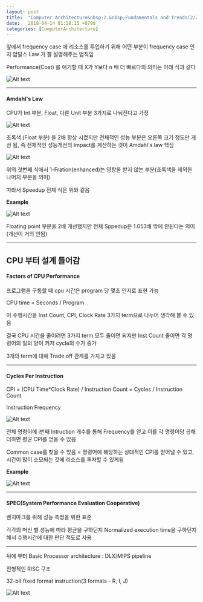 ```yaml
---
layout: post
title:  "Computer Architecture&nbsp;2.&nbsp;Fundamentals and Trends(2/2)"
date:   2018-04-14 01:28:15 +0700
categories: [ComputerArchitecture]
---
```


앞에서 frequency case 에 리소스를 투입하기 위해 어떤 부분이 frequency case 인지 암달스 Law 가 잘 설명해주는 법칙임 

Performance(Cost) 를 애기할 때
X가 Y보다 n 배 더 빠르다의 의미는 아래 식과 같다

![Alt text](http://leesangwon0114.github.io/static/img/CA/1.12.PNG)

---

#### Amdahl's Law

CPU가 Int 부분, Float, 다른 Unit 부분 3가지로 나눠진다고 가정

![Alt text](http://leesangwon0114.github.io/static/img/CA/1.13.PNG)

초록색 (Float 부분) 을 2배 향상 시켰지만 전체적인 성능 부분은 오른쪽 크기 정도만 개선 됨, 즉 전체적인 성능개선의 Impact를 계산하는 것이 Amdahl's law 핵심

![Alt text](http://leesangwon0114.github.io/static/img/CA/1.14.PNG)

위의 첫번째 식에서 1-Fration(enhanced)는 영향을 받지 않는 부분(초록색을 제외한 나머지 부분을 의미)

따라서 Speedup 전체 식은 위와 같음

**Example**

![Alt text](http://leesangwon0114.github.io/static/img/CA/1.15.PNG)

Floating point 부분을 2배 개선했지만 전체 Sppedup은 1.053배 밖에 안된다는 의미(개선이 거의 안됨)

---

## CPU 부터 설계 들어감 ##

#### Factors of CPU Performance

프로그램을 구동할 때 cpu 시간은 program 당 몇초 인지로 표현 가능

CPU time = Seconds / Program

이 수행시간을 Inst Count, CPI, Clock Rate 3가지 term으로 나누어 생각해 볼 수 있음

결국 CPU 시간을 줄이려면 3가지 term 모두 줄이면 되지만 Inst Count 줄이면 각 명령어의 일의 양이 커저 cycle의 수가 증가

3개의 term에 대해 Trade off 관계를 가지고 있음

---

#### Cycles Per Instruction

CPI = (CPU Time*Clock Rate) / Instruction Count = Cycles / Instruction Count

Instruction Frequency

![Alt text](http://leesangwon0114.github.io/static/img/CA/1.16.PNG)

전체 명령어에 i번째 Intruction 개수를 통해 Frequency를 얻고 이를 각 명령어당 곱해 더하면 평균 CPI를 얻을 수 있음

Common case를 찾을 수 있음 = 명령어에 해당하는 상대적인 CPI를 얻어낼 수 있고, 시간이 많이 소모되는 것에 리소스를 투자할 수 있게됨

**Example**

![Alt text](http://leesangwon0114.github.io/static/img/CA/1.17.PNG)

---

#### SPEC(System Performance Evaluation Cooperative)

밴치마크를 위해 성능 측정을 위한 표준

각각의 머신 별 성능에 따라 평균을 구하던지 Normalized execution time을 구하던지 해서 수행시간에 대한 판단 척도로 사용


---

뒤에 부터 Basic Processor architecture : DLX/MIPS pipeline

전형적인 RISC 구조

32-bit fixed format instruction(3 formats - R, I, J)

![Alt text](http://leesangwon0114.github.io/static/img/CA/1.18.PNG)

